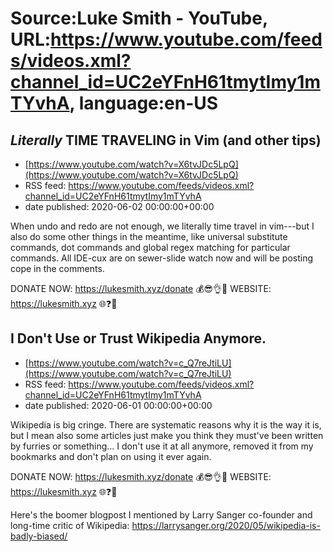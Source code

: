 # Source:Luke Smith - YouTube, URL:https://www.youtube.com/feeds/videos.xml?channel_id=UC2eYFnH61tmytImy1mTYvhA, language:en-US

## *Literally* TIME TRAVELING in Vim (and other tips)
 - [https://www.youtube.com/watch?v=X6tvJDc5LpQ](https://www.youtube.com/watch?v=X6tvJDc5LpQ)
 - RSS feed: https://www.youtube.com/feeds/videos.xml?channel_id=UC2eYFnH61tmytImy1mTYvhA
 - date published: 2020-06-02 00:00:00+00:00

When undo and redo are not enough, we literally time travel in vim---but I also do some other things in the meantime, like universal substitute commands, dot commands and global regex matching for particular commands. All IDE-cux are on sewer-slide watch now and will be posting cope in the comments.

DONATE NOW: https://lukesmith.xyz/donate 💰😎👌💯
WEBSITE: https://lukesmith.xyz 🌐❓🔎

## I Don't Use or Trust Wikipedia Anymore.
 - [https://www.youtube.com/watch?v=c_Q7reJtiLU](https://www.youtube.com/watch?v=c_Q7reJtiLU)
 - RSS feed: https://www.youtube.com/feeds/videos.xml?channel_id=UC2eYFnH61tmytImy1mTYvhA
 - date published: 2020-06-01 00:00:00+00:00

Wikipedia is big cringe. There are systematic reasons why it is the way it is, but I mean also some articles just make you think they must've been written by furries or something... I don't use it at all anymore, removed it from my bookmarks and don't plan on using it ever again.

DONATE NOW: https://lukesmith.xyz/donate 💰😎👌💯
WEBSITE: https://lukesmith.xyz 🌐❓🔎

Here's the boomer blogpost I mentioned by Larry Sanger co-founder and long-time critic of Wikipedia:
https://larrysanger.org/2020/05/wikipedia-is-badly-biased/

